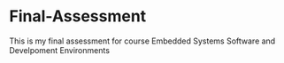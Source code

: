 # Final-Assessment
This is my final assessment for course Embedded Systems Software and Develpoment Environments

